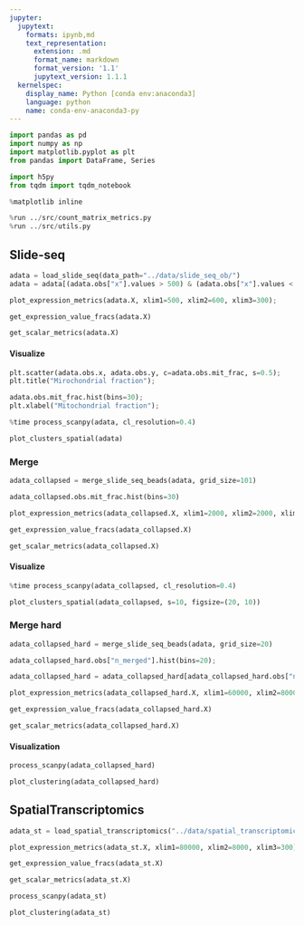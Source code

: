 ```yaml
---
jupyter:
  jupytext:
    formats: ipynb,md
    text_representation:
      extension: .md
      format_name: markdown
      format_version: '1.1'
      jupytext_version: 1.1.1
  kernelspec:
    display_name: Python [conda env:anaconda3]
    language: python
    name: conda-env-anaconda3-py
---
```


```python run_control={"read_only": false, "frozen": false}
import pandas as pd
import numpy as np
import matplotlib.pyplot as plt
from pandas import DataFrame, Series

import h5py
from tqdm import tqdm_notebook

%matplotlib inline

%run ../src/count_matrix_metrics.py
%run ../src/utils.py
```

## Slide-seq

```python run_control={"read_only": false, "frozen": false}
adata = load_slide_seq(data_path="../data/slide_seq_ob/")
adata = adata[(adata.obs["x"].values > 500) & (adata.obs["x"].values < 5000) & (adata.obs["y"].values > 800)]
```

```python run_control={"read_only": false, "frozen": false}
plot_expression_metrics(adata.X, xlim1=500, xlim2=600, xlim3=300);
```

```python run_control={"read_only": false, "frozen": false}
get_expression_value_fracs(adata.X)
```

```python run_control={"read_only": false, "frozen": false}
get_scalar_metrics(adata.X)
```

#### Visualize

```python
plt.scatter(adata.obs.x, adata.obs.y, c=adata.obs.mit_frac, s=0.5);
plt.title("Mirochondrial fraction");
```

```python
adata.obs.mit_frac.hist(bins=30);
plt.xlabel("Mitochondrial fraction");
```

```python
%time process_scanpy(adata, cl_resolution=0.4)
```

```python
plot_clusters_spatial(adata)
```

### Merge

```python run_control={"read_only": false, "frozen": false}
adata_collapsed = merge_slide_seq_beads(adata, grid_size=101)
```

```python
adata_collapsed.obs.mit_frac.hist(bins=30)
```

```python
plot_expression_metrics(adata_collapsed.X, xlim1=2000, xlim2=2000, xlim3=500);
```

```python run_control={"read_only": false, "frozen": false}
get_expression_value_fracs(adata_collapsed.X)
```

```python run_control={"read_only": false, "frozen": false}
get_scalar_metrics(adata_collapsed.X)
```

#### Visualize

```python
%time process_scanpy(adata_collapsed, cl_resolution=0.4)
```

```python
plot_clusters_spatial(adata_collapsed, s=10, figsize=(20, 10))
```

<!-- #region {"run_control": {"read_only": false, "frozen": false}} -->
### Merge hard
<!-- #endregion -->

```python run_control={"read_only": false, "frozen": false}
adata_collapsed_hard = merge_slide_seq_beads(adata, grid_size=20)
```

```python
adata_collapsed_hard.obs["n_merged"].hist(bins=20);
```

```python
adata_collapsed_hard = adata_collapsed_hard[adata_collapsed_hard.obs["n_merged"].values > 25,:]
```

```python
plot_expression_metrics(adata_collapsed_hard.X, xlim1=60000, xlim2=8000, xlim3=300);
```

```python run_control={"read_only": false, "frozen": false}
get_expression_value_fracs(adata_collapsed_hard.X)
```

```python run_control={"read_only": false, "frozen": false}
get_scalar_metrics(adata_collapsed_hard.X)
```

#### Visualization

```python
process_scanpy(adata_collapsed_hard)
```

```python
plot_clustering(adata_collapsed_hard)
```

## SpatialTranscriptomics

```python
adata_st = load_spatial_transcriptomics("../data/spatial_transcriptomics_ob/Rep1_MOB_count_matrix-1.tsv")
```

```python
plot_expression_metrics(adata_st.X, xlim1=80000, xlim2=8000, xlim3=300);
```

```python run_control={"read_only": false, "frozen": false}
get_expression_value_fracs(adata_st.X)
```

```python run_control={"read_only": false, "frozen": false}
get_scalar_metrics(adata_st.X)
```

```python
process_scanpy(adata_st)
```

```python
plot_clustering(adata_st)
```
